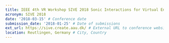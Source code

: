 ```yaml
---
title: IEEE 4th VR Workshop SIVE 2018 Sonic Interactions for Virtual Environments
acronym: SIVE 2018
date: '2018-03-15' # Conference date
submission_date: '2018-01-25' # Date of submissions
ext_url: https://sive.create.aau.dk/ # External URL to conference website
location: Reutlingen, Germany # City, Country
---
```


